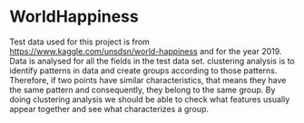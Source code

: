 # WorldHappiness
Test data used for this project is from https://www.kaggle.com/unsdsn/world-happiness and for the year 2019. Data is analysed for all the fields in the test data set. clustering analysis is to identify patterns in data and create groups according to those patterns. Therefore, if two points have similar characteristics, that means they have the same pattern and consequently, they belong to the same group. By doing clustering analysis we should be able to check what features usually appear together and see what characterizes a group.
